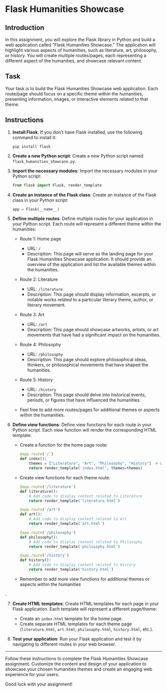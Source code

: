 # Flask Humanities Showcase

## Introduction
In this assignment, you will explore the Flask library in Python and build a web application called "Flask Humanities Showcase." The application will highlight various aspects of humanities, such as literature, art, philosophy, or history. You will create multiple routes/pages, each representing a different aspect of the humanities, and showcase relevant content.

## Task
Your task is to build the Flask Humanities Showcase web application. Each route/page should focus on a specific theme within the humanities, presenting information, images, or interactive elements related to that theme.

## Instructions

1. **Install Flask**: If you don't have Flask installed, use the following command to install it:
   ```
   pip install flask
   ```

2. **Create a new Python script**: Create a new Python script named `flask_humanities_showcase.py`.

3. **Import the necessary modules**: Import the necessary modules in your Python script:
   ```python
   from flask import Flask, render_template
   ```

4. **Create an instance of the Flask class**: Create an instance of the Flask class in your Python script:
   ```python
   app = Flask(__name__)
   ```

5. **Define multiple routes**: Define multiple routes for your application in your Python script. Each route will represent a different theme within the humanities:
   - Route 1: Home page
     - URL: `/`
     - Description: This page will serve as the landing page for your Flask Humanities Showcase application. It should provide an overview of the application and list the available themes within the humanities.

   - Route 2: Literature
     - URL: `/literature`
     - Description: This page should display information, excerpts, or notable works related to a particular literary theme, author, or literary movement.

   - Route 3: Art
     - URL: `/art`
     - Description: This page should showcase artworks, artists, or art movements that have had a significant impact on the humanities.

   - Route 4: Philosophy
     - URL: `/philosophy`
     - Description: This page should explore philosophical ideas, thinkers, or philosophical movements that have shaped the humanities.

   - Route 5: History
     - URL: `/history`
     - Description: This page should delve into historical events, periods, or figures that have influenced the humanities.

   - Feel free to add more routes/pages for additional themes or aspects within the humanities.

6. **Define view functions**: Define view functions for each route in your Python script. Each view function will render the corresponding HTML template:
   - Create a function for the home page route:
     ```python
     @app.route('/')
     def index():
         themes = ["Literature", "Art", "Philosophy", "History"]  # Update with humanities themes
         return render_template('index.html', themes=themes)
     ```

   - Create view functions for each theme route:
     ```python
     @app.route('/literature')
     def literature():
         # Add code to display content related to Literature
         return render_template('literature.html')

     @app.route('/art')
     def art():
         # Add code to display content related to Art
         return render_template('art.html')

     @app.route('/philosophy')
     def philosophy():
         # Add code to display content related to Philosophy
         return render_template('philosophy.html')

     @app.route('/history')
     def history():
         # Add code to display content related to History
         return render_template('history.html')
     ```

   - Remember to add more view functions for additional themes or aspects within the humanities

.

7. **Create HTML templates**: Create HTML templates for each page in your Flask application. Each template will represent a different page/theme:
   - Create an `index.html` template for the home page.
   - Create separate HTML templates for each theme page (`literature.html`, `art.html`, `philosophy.html`, `history.html`, etc.).

8. **Test your application**: Run your Flask application and test it by navigating to different routes in your web browser.

---

Follow these instructions to complete the Flask Humanities Showcase assignment. Customize the content and design of your application to showcase your chosen humanities themes and create an engaging web experience for your users.

Good luck with your assignment!